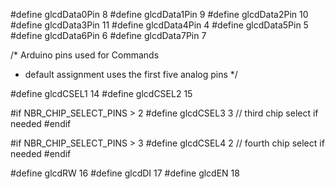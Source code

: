 #define glcdData0Pin        8
#define glcdData1Pin        9
#define glcdData2Pin        10
#define glcdData3Pin        11
#define glcdData4Pin        4
#define glcdData5Pin        5
#define glcdData6Pin        6
#define glcdData7Pin        7

/* Arduino pins used for Commands
 * default assignment uses the first five analog pins
  */

  #define glcdCSEL1        14
  #define glcdCSEL2        15

  #if NBR_CHIP_SELECT_PINS > 2
  #define glcdCSEL3         3   // third chip select if needed
  #endif

  #if NBR_CHIP_SELECT_PINS > 3
  #define glcdCSEL4         2   // fourth chip select if needed
  #endif

  #define glcdRW           16
  #define glcdDI           17
  #define glcdEN           18
